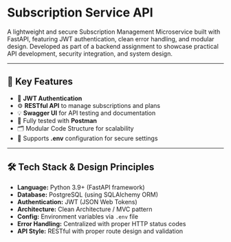 # Subscription Service API

A lightweight and secure Subscription Management Microservice built with FastAPI, featuring JWT authentication, clean error handling, and modular design. Developed as part of a backend assignment to showcase practical API development, security integration, and system design.

---

## 📌 Key Features

- 🔐 **JWT Authentication**  
- ⚙️ **RESTful API** to manage subscriptions and plans  
- 💡 **Swagger UI** for API testing and documentation  
- 🧪 Fully tested with **Postman**  
- 🗂️ Modular Code Structure for scalability  
- 🔧 Supports **.env** configuration for secure settings  

---

## 🛠️ Tech Stack & Design Principles

- **Language:** Python 3.9+ (FastAPI framework)  
- **Database:** PostgreSQL (using SQLAlchemy ORM)  
- **Authentication:** JWT (JSON Web Tokens)  
- **Architecture:** Clean Architecture / MVC pattern  
- **Config:** Environment variables via `.env` file  
- **Error Handling:** Centralized with proper HTTP status codes  
- **API Style:** RESTful with proper route design and validation  
